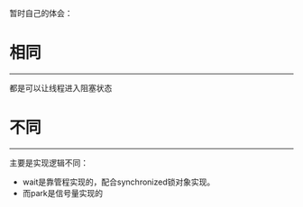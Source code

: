 暂时自己的体会：
# 相同
---
都是可以让线程进入阻塞状态
# 不同
---
主要是实现逻辑不同：
- wait是靠管程实现的，配合synchronized锁对象实现。
- 而park是信号量实现的